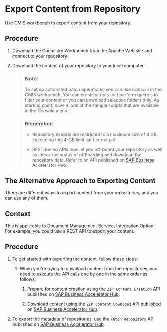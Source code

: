<!-- loiob4267744c49d4d1baccfc36d36139454 -->

# Export Content from Repository

Use CMIS workbench to export content from your repository.



## Procedure

1.  Download the Chemistry Workbench from the Apache Web site and connect to your repository.

2.  Download the content of your repository to your local computer.

    > ### Note:  
    > To set up automated batch operations, you can use *Console* in the CMIS workbench. You can create scripts that perform queries to filter your content or you can download selective folders only. As starting point, have a look at the sample scripts that are available in the *Console* menu.

    > ### Remember:  
    > -   Repository exports are restricted to a maximum size of 4 GB. Exceeding this 4-GB limit isn't permitted.
    > 
    > -   REST-based APIs now let you off-board your repository as well as check the status of offboarding and download the repository data. Refer to an API published on [SAP Business Accelerator Hub](https://api.sap.com/api/AdminAPI/resource).


<a name="task_isf_wlc_gzb"/>

<!-- task\_isf\_wlc\_gzb -->

## The Alternative Approach to Exporting Content

There are different ways to export content from your repositories, and you can use any of them.



<a name="task_isf_wlc_gzb__context_vfq_nmc_gzb"/>

## Context

This is applicable to Document Management Service, Integration Option. For example, you could use a REST API to export your content.



<a name="task_isf_wlc_gzb__steps_s5y_dmc_gzb"/>

## Procedure

1.  To get started with exporting the content, follow these steps:

    1.  When you're trying to download content from the repositories, you need to execute the API calls one by one in the same order as follows:

        1.  Prepare for content creation using the `ZIP Content Creation` API published on [SAP Business Accelerator Hub](https://api.sap.com/api/ZipCreationForDownload/overview).

        2.  Download content using the `ZIP Content Download` API published on [SAP Business Accelerator Hub](https://api.sap.com/api/GetZipContentStream/overview).



2.  To export the metadata of repositories, use the `Fetch Repository` API published on [SAP Business Accelerator Hub](https://api.sap.com/api/ServiceApi/overview).


